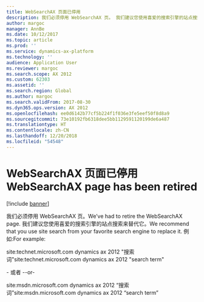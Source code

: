 ```yaml
---
title: WebSearchAX 页面已停用
description: 我们必须停用 WebSearchAX 页。 我们建议您使用喜爱的搜索引擎的站点搜索来替代它。
author: margoc
manager: AnnBe
ms.date: 10/12/2017
ms.topic: article
ms.prod: ''
ms.service: dynamics-ax-platform
ms.technology: ''
audience: Application User
ms.reviewer: margoc
ms.search.scope: AX 2012
ms.custom: 62303
ms.assetid: ''
ms.search.region: Global
ms.author: margoc
ms.search.validFrom: 2017-08-30
ms.dyn365.ops.version: AX 2012
ms.openlocfilehash: ee0d6142b77cf5b224f1f036e3fe5eef50f8d8a9
ms.sourcegitcommit: 73e10192fb6318dee5bb1129591120199de6a487
ms.translationtype: HT
ms.contentlocale: zh-CN
ms.lasthandoff: 12/20/2018
ms.locfileid: "54548"
---
```

# <a name="websearchax-page-has-been-retired"></a><span data-ttu-id="53956-104">WebSearchAX 页面已停用</span><span class="sxs-lookup"><span data-stu-id="53956-104">WebSearchAX page has been retired</span></span>

[!include [banner](../includes/banner.md)]

<span data-ttu-id="53956-105">我们必须停用 WebSearchAX 页。</span><span class="sxs-lookup"><span data-stu-id="53956-105">We’ve had to retire the WebSearchAX page.</span></span> <span data-ttu-id="53956-106">我们建议您使用喜爱的搜索引擎的站点搜索来替代它。</span><span class="sxs-lookup"><span data-stu-id="53956-106">We recommend that you use site search from your favorite search engine to replace it.</span></span>  <span data-ttu-id="53956-107">例如:</span><span class="sxs-lookup"><span data-stu-id="53956-107">For example:</span></span> 

<span data-ttu-id="53956-108">site:technet.microsoft.com dynamics ax 2012 "搜索词"</span><span class="sxs-lookup"><span data-stu-id="53956-108">site:technet.microsoft.com dynamics ax 2012 "search term"</span></span>

<span data-ttu-id="53956-109">- 或者 -</span><span class="sxs-lookup"><span data-stu-id="53956-109">-or-</span></span>

<span data-ttu-id="53956-110">site:msdn.microsoft.com dynamics ax 2012 “搜索词”</span><span class="sxs-lookup"><span data-stu-id="53956-110">site:msdn.microsoft.com dynamics ax 2012 “search term”</span></span>

